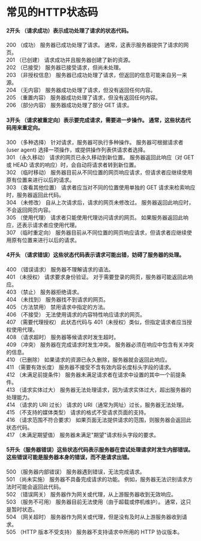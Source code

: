 # 常见的HTTP状态码

#### 2开头 （请求成功）表示成功处理了请求的状态代码。

200   （成功）  服务器已成功处理了请求。 通常，这表示服务器提供了请求的网页。<br/>
201   （已创建）  请求成功并且服务器创建了新的资源。<br/>
202   （已接受）  服务器已接受请求，但尚未处理。<br/>
203   （非授权信息）  服务器已成功处理了请求，但返回的信息可能来自另一来源。<br/>
204   （无内容）  服务器成功处理了请求，但没有返回任何内容。<br/>
205   （重置内容） 服务器成功处理了请求，但没有返回任何内容。<br/>
206   （部分内容）  服务器成功处理了部分 GET 请求。<br/>

#### 3开头 （请求被重定向）表示要完成请求，需要进一步操作。 通常，这些状态代码用来重定向。

300   （多种选择）  针对请求，服务器可执行多种操作。 服务器可根据请求者 (user agent) 选择一项操作，或提供操作列表供请求者选择。<br/>
301   （永久移动）  请求的网页已永久移动到新位置。 服务器返回此响应（对 GET 或 HEAD 请求的响应）时，会自动将请求者转到新位置。<br/>
302   （临时移动）  服务器目前从不同位置的网页响应请求，但请求者应继续使用原有位置来进行以后的请求。<br/>
303   （查看其他位置） 请求者应当对不同的位置使用单独的 GET 请求来检索响应时，服务器返回此代码。<br/>
304   （未修改） 自从上次请求后，请求的网页未修改过。 服务器返回此响应时，不会返回网页内容。<br/>
305   （使用代理） 请求者只能使用代理访问请求的网页。 如果服务器返回此响应，还表示请求者应使用代理。<br/>
307   （临时重定向）  服务器目前从不同位置的网页响应请求，但请求者应继续使用原有位置来进行以后的请求。<br/>

#### 4开头 （请求错误）这些状态代码表示请求可能出错，妨碍了服务器的处理。

400   （错误请求） 服务器不理解请求的语法。<br/>
401   （未授权） 请求要求身份验证。 对于需要登录的网页，服务器可能返回此响应。<br/>
403   （禁止） 服务器拒绝请求。<br/>
404   （未找到） 服务器找不到请求的网页。<br/>
405   （方法禁用） 禁用请求中指定的方法。<br/>
406   （不接受） 无法使用请求的内容特性响应请求的网页。<br/>
407   （需要代理授权） 此状态代码与 401（未授权）类似，但指定请求者应当授权使用代理。<br/>
408   （请求超时）  服务器等候请求时发生超时。<br/>
409   （冲突）  服务器在完成请求时发生冲突。 服务器必须在响应中包含有关冲突的信息。<br/>
410   （已删除）  如果请求的资源已永久删除，服务器就会返回此响应。<br/>
411   （需要有效长度） 服务器不接受不含有效内容长度标头字段的请求。<br/>
412   （未满足前提条件） 服务器未满足请求者在请求中设置的其中一个前提条件。<br/>
413   （请求实体过大） 服务器无法处理请求，因为请求实体过大，超出服务器的处理能力。<br/>
414   （请求的 URI 过长） 请求的 URI（通常为网址）过长，服务器无法处理。<br/>
415   （不支持的媒体类型） 请求的格式不受请求页面的支持。<br/>
416   （请求范围不符合要求） 如果页面无法提供请求的范围，则服务器会返回此状态代码。<br/>
417   （未满足期望值） 服务器未满足"期望"请求标头字段的要求。<br/>

#### 5开头（服务器错误）这些状态代码表示服务器在尝试处理请求时发生内部错误。 这些错误可能是服务器本身的错误，而不是请求出错。

500   （服务器内部错误）  服务器遇到错误，无法完成请求。<br/>
501   （尚未实施） 服务器不具备完成请求的功能。 例如，服务器无法识别请求方法时可能会返回此代码。<br/>
502   （错误网关） 服务器作为网关或代理，从上游服务器收到无效响应。<br/>
503   （服务不可用） 服务器目前无法使用（由于超载或停机维护）。 通常，这只是暂时状态。<br/>
504   （网关超时）  服务器作为网关或代理，但是没有及时从上游服务器收到请求。<br/>
505   （HTTP 版本不受支持） 服务器不支持请求中所用的 HTTP 协议版本。<br/>
